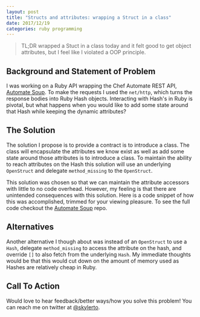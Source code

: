 ```yaml
---
layout: post
title: "Structs and attributes: wrapping a Struct in a class"
date: 2017/12/19
categories: ruby programming
---
```


> TL;DR wrapped a Stuct in a class today and it felt good to get object
attributes, but  I feel like I violated a OOP principle.

## Background and Statement of Problem

I was working on a Ruby API wrapping the Chef Automate REST API, [Automate
Soup](https://github.com/skylerto/automate_soup). To make the requests I used
the `net/http`, which turns the response bodies into Ruby Hash objects.
Interacting with Hash's in Ruby is pivotal, but what happens when you would like
to add some state around that Hash while keeping the dynamic attributes?

## The Solution

The solution I propose is to provide a contract is to introduce a class. The
class will encapsulate the attributes we know exist as well as add some state
around those attributes is to introduce a class. To maintain the ability to
reach attributes on the Hash this solution will use an underlying `OpenStruct`
and delegate `method_missing` to the `OpenStruct`.

This solution was chosen so that we can maintain the attribute accessors with
little to no code overhead. However, my feeling is that there are unintended
consequences with this solution. Here is a code snippet of how this was
accomplished, trimmed for your viewing pleasure. To see the full code checkout
the [Automate Soup](https://github.com/skylerto/automate_soup) repo.

<script src="https://gist.github.com/skylerto/0d180c1fb61bfce52db0ffdfd7f8cd57.js"></script>

## Alternatives

Another alternative I though about was instead of an `OpenStruct` to use a
`Hash`, delegate `method_missing` to access the attribute on the hash, and
override `[]` to also fetch from the underlying `Hash`. My immediate thoughts
would be that this would cut down on the amount of memory used as Hashes are
relatively cheap in Ruby.

## Call To Action

Would love to hear feedback/better ways/how you solve this problem! You can
reach me on twitter at [@skylerto](https://twitter.com/skylerto).
